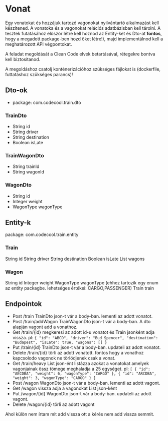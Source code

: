 # Vonat
Egy vonatokat és hozzájuk tartozó vagonokat nyilvántartó alkalmazást kell készítened. 
A vonatoka és a vagonokat relációs adatbázisban kell tárolni. A tesztek futatásához elöször létre kell
hoznod az Entity-ket és Dto-at **fontos**, hogy a megadott package-ben hozd őket létre!),
majd implementálnod kell a meghatározott API végpontokat.


A feladat megoldását a Clean Code elvek betartásával, rétegekre bontva kell biztosítanod.

A megoldáshoz csatolj konténerizációhoz szükséges fájlokat is (dockerfile, futtatáshoz szükséges parancs)!

## Dto-ok
- package: com.codecool.train.dto

### TrainDto
- String id
- String driver
- String destination
- Boolean isLate

### TrainWagonDto
- String trainId
- String wagonId

### WagonDto
- String id
- Integer weight
- WagonType wagonType

## Entity-k
package: com.codecool.train.entity

### Train
String id
String driver
String destination
Boolean isLate
List<Wagon> wagons

### Wagon
String id
Integer weight
WagonType wagonType (ehhez tartozik egy enum az entity packagbe. lehetséges értékei: CARGO,PASSENGER)
Train train

## Endpointok
- Post /train TrainDto json-t vár a body-ban. lementi az adott vonatot. 
- Post /train/addWagon TrainWagonDto json-t vár a body-ban. A dto alapján vagont add a vonathoz.
- Get /train/{id} megkeresi az adott id-u vonatot és Train jsonként adja vissza. pl:
`
{
"id": "ABCD",
"driver": "Bud Spencer",
"destination": "Budapest",
"isLate": true,
"wagons": []
}
`
- Put /train/{id} TrainDto json-t vár a body-ban. updateli az adott vonatot.
- Delete /train/{id} törli az adott vonatott. fontos hogy a vonathoz kapcsolodo vagonok ne törlödjenek csak a vonat.
- Get /train/heavy List<Train> json-ént listázza azokat a vonatokat amelyek vagonjainak össz tömege meghaladja a 25 egységet. pl:
`
  [
  {
  "id": "AECDBA",
  "weight": 6,
  "wagonType": "CARGO"
  },
  {
  "id": "ARCDBA",
  "weight": 3,
  "wagonType": "CARGO"
  }
  ]
`
- Post /wagon WagonDto json-t vár a body-ban. lementi az adott vagont.
- Get /wagon vissza adja a vagonokat List<Wagon> json-ként
- Put /wagon/{id} WagonDto json-t vár a body-ban. updateli az adott vagont.
- Delete /wagon/{id} törli az adott vagont  

Ahol külön nem írtam mit add vissza ott a kérés nem add vissza semmit.
